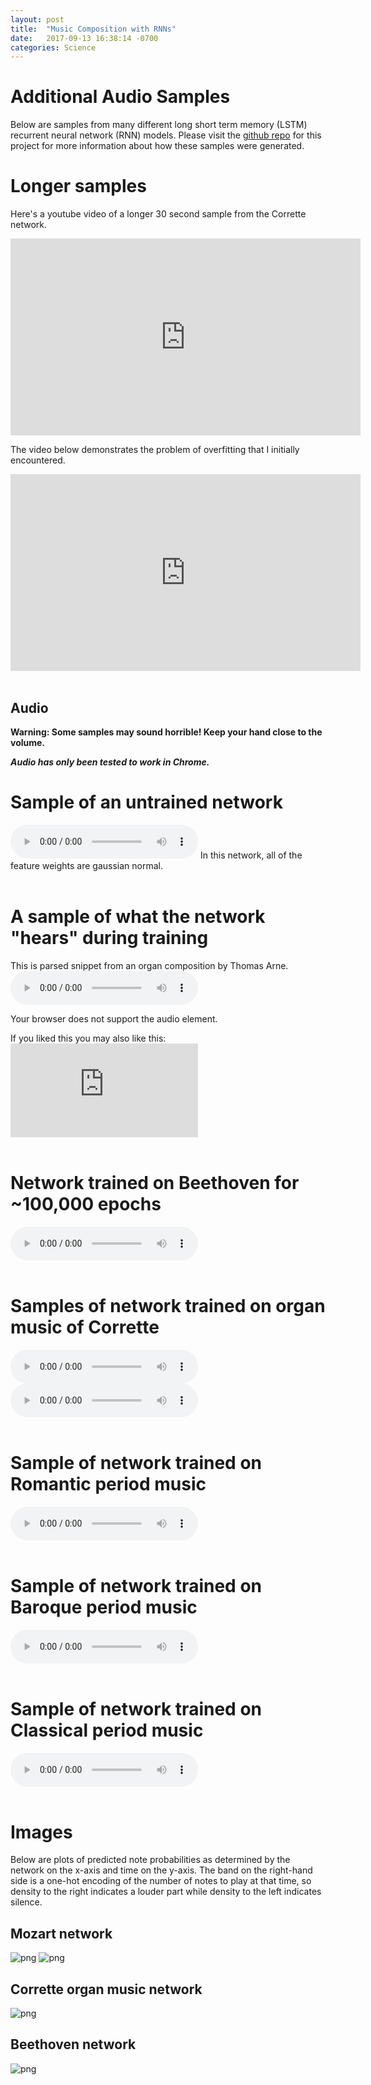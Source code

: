 ```yaml
---
layout: post
title:  "Music Composition with RNNs"
date:   2017-09-13 16:38:14 -0700
categories: Science
---
```


# Additional Audio Samples

Below are samples from many different long short term memory (LSTM) recurrent
neural network (RNN) models. Please visit the [github repo](https://github.com/gavin-peterkin/music_composition)
for this project for more information about how these samples were generated.

# Longer samples

Here's a youtube video of a longer 30 second sample from the Corrette network.
<iframe width="560" height="315" src="https://www.youtube.com/embed/bp6rVCvSTA0" frameborder="0" allowfullscreen></iframe>
<br>

The video below demonstrates the problem of overfitting that I initially encountered.
<iframe width="560" height="315" src="https://www.youtube.com/embed/rN5y0KUVF80" frameborder="0" allowfullscreen></iframe>
<br>
<br>

## Audio

**Warning: Some samples may sound horrible! Keep your hand close to the volume.**

**_Audio has only been tested to work in Chrome._**
# Sample of an untrained network
<audio controls preload>
  <source type="audio/ogg" src="/audio/sample_1.ogg"/>
  <p>Your browser does not support the audio element.</p>
</audio>
In this network, all of the feature weights are gaussian normal.
<br>
<br>

# A sample of what the network "hears" during training
This is parsed snippet from an organ composition by Thomas Arne.
<audio controls preload>
  <source type="audio/ogg" src="/audio/sample_4.ogg"/>
  <p>Your browser does not support the audio element.</p>
</audio>
If you liked this you may also like this:
<iframe width="300" src="https://www.youtube.com/embed/k5v-I91fraY" frameborder="0" allowfullscreen></iframe>
<br>
<br>

# Network trained on Beethoven for ~100,000 epochs
<audio controls preload>
  <source type="audio/ogg" src="/audio/sample_2.ogg"/>
  <p>Your browser does not support the audio element.</p>
</audio>
<br>
<br>

# Samples of network trained on organ music of Corrette
<audio controls preload>
  <source type="audio/ogg" src="/audio/sample_5.ogg"/>
  <p>Your browser does not support the audio element.</p>
</audio>
<audio controls preload>
  <source type="audio/ogg" src="/audio/sample_7.ogg"/>
  <p>Your browser does not support the audio element.</p>
</audio>
<br>
<br>

# Sample of network trained on Romantic period music
<audio controls preload>
  <source type="audio/ogg" src="/audio/sample_6.ogg"/>
  <p>Your browser does not support the audio element.</p>
</audio>
<br>
<br>

# Sample of network trained on Baroque period music
<audio controls preload>
  <source type="audio/ogg" src="/audio/sample_9.ogg"/>
  <p>Your browser does not support the audio element.</p>
</audio>
<br>
<br>

# Sample of network trained on Classical period music
<audio controls preload>
  <source type="audio/ogg" src="/audio/sample_10.ogg"/>
  <p>Your browser does not support the audio element.</p>
</audio>

<br>
<br>

# Images

Below are plots of predicted note probabilities as determined by the network on the
x-axis and time on the y-axis. The band on the right-hand side is a one-hot encoding
of the number of notes to play at that time, so density to the right indicates a louder
part while density to the left indicates silence.

## Mozart network
![png](/images/music/wolfgang1_1000_maj.png)
![png](/images/music/wolfgang3_com_fast_dyn.png)

## Corrette organ music network
![png](/images/music/corrette5_complete_min.png)

## Beethoven network
![png](/images/music/ludwig2_1000_maj.png)
